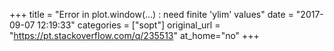 +++
title = "Error in plot.window(...) : need finite 'ylim' values"
date = "2017-09-07 12:19:33"
categories = ["sopt"]
original_url = "https://pt.stackoverflow.com/q/235513"
at_home="no"
+++

